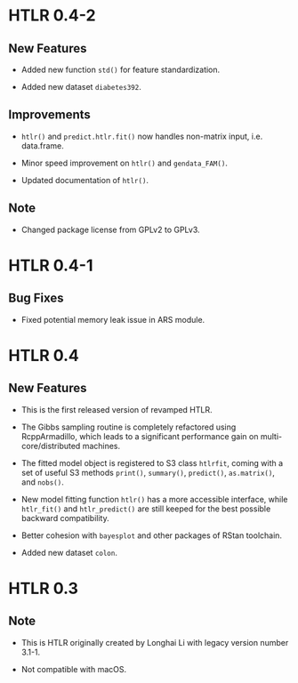 # HTLR 0.4-2

## New Features

* Added new function `std()` for feature standardization. 

* Added new dataset `diabetes392`.

## Improvements

* `htlr()` and `predict.htlr.fit()` now handles non-matrix input, i.e. data.frame.

* Minor speed improvement on `htlr()` and `gendata_FAM()`. 

* Updated documentation of `htlr()`.

## Note

* Changed package license from GPLv2 to GPLv3.

# HTLR 0.4-1

## Bug Fixes

* Fixed potential memory leak issue in ARS module. 

# HTLR 0.4

## New Features

* This is the first released version of revamped HTLR.

* The Gibbs sampling routine is completely refactored using RcppArmadillo, which leads to a significant performance gain on multi-core/distributed machines.  

* The fitted model object is registered to S3 class `htlrfit`, coming with a set of useful S3 methods `print()`, `summary()`, `predict()`, `as.matrix()`, and `nobs()`.   

* New model fitting function `htlr()` has a more accessible interface, while `htlr_fit()` and `htlr_predict()` are still keeped for the best possible backward compatibility.

* Better cohesion with `bayesplot` and other packages of RStan toolchain.

* Added new dataset `colon`. 

# HTLR 0.3

## Note

* This is HTLR originally created by Longhai Li with legacy version number 3.1-1.

* Not compatible with macOS. 
